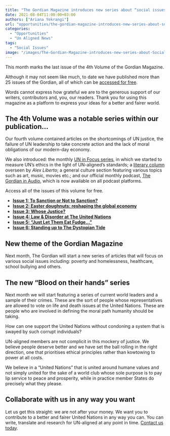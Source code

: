 ```yaml
---
title: "The Gordian Magazine introduces new series about “social issues”"
date: 2021-08-04T11:00:00+03:00
authors: ["Ariana Yekrangi"]
url: "opportunities/the-gordian-magazine-introduces-new-series-about-social-issues"
categories: 
  - "Opportunities"
  - "Un Aligned News"
tags: 
  - "Social Issues"
image: "/images/The-Gordian-Magazine-introduces-new-series-about-Social-Issues.jpg"
---
```


This month marks the last issue of the 4th Volume of the Gordian Magazine.

Although it may not seem like much, to date we have published more than 25 issues of the Gordian, all of which can be [accessed for free](https://un-aligned.org/dashboard/). 

Words cannot express how grateful we are to the generous support of our writers, contributors and, you, our readers. Thank you for using this magazine as a platform to express your ideas for a better and fairer world. 

## **The 4th Volume was a notable series within our publication...** 

Our fourth volume contained articles on the shortcomings of UN justice, the failure of UN leadership to take concrete action and the lack of moral obligations of our modern-day economy. 

We also introduced: the monthly [UN in Focus series](https://un-aligned.org/category/un-in-focus/), in which we started to measure UN’s ethics in the light of UN-aligned’s standards; a [literary column](https://un-aligned.org/tag/literature/) overseen by _Alex Liberto_; a general culture section featuring various topics such as art, music, movies etc.; and our official monthly podcast, [The Gordian in Audio](https://podcasts.apple.com/fi/podcast/the-gordian-in-audio/id1567086657), which is now available on all podcast platforms. 

Access all of the issues of this volume for free. 

- [**Issue 1: To Sanction or Not to Sanction?**](https://un-aligned.org/the-gordian-magazine/the-gordian-march-issue-vol-4/)
- [**Issue 2: Easter doughnuts: reshaping the global economy**](https://un-aligned.org/the-gordian-magazine/the-gordian-april-issue-vol-4/)
- [**Issue 3: Whose Justice?**](https://un-aligned.org/the-gordian-magazine/gordian-may-issue-vol-4/)
- [**Issue 4: Law & Disorder at The United Nations**](https://un-aligned.org/the-gordian-magazine/gordian-june-issue-vol-4/)
- [**Issue 5: “Just Let Them Eat Fudge…”**](https://un-aligned.org/the-gordian-magazine/gordian-july-issue-vol-4/)
- **[Issue 6: Standing up to The Dystopian Tide](https://un-aligned.org/the-gordian-magazine/gordian-august-issue-vol-4/)**

## **New theme of the Gordian Magazine**

Next month, The Gordian will start a new series of articles that will focus on various social issues including: poverty and homelessness, healthcare, school bullying and others. 

## **The new “Blood on their hands” series** 

Next month we will start featuring a series of current world leaders and a sample of their crimes. These are the sort of people whose representatives are allowed to vote on life and death issues at the United Nations. These are people who are involved in defining the moral path humanity should be taking. 

How can one support the United Nations without condoning a system that is swayed by such corrupt individuals? 

UN-aligned members are not complicit in this mockery of justice. We believe people deserve better and we have set the ball rolling in the right direction, one that prioritises ethical principles rather than kowtowing to power at all costs. 

We believe in a “United Nations” that is united around humane values and not simply united for the sake of a world club whose sole purpose is to pay lip service to peace and prosperity, while in practice member States do precisely what they please.

## **Collaborate with us in any way you want**

Let us get this straight: we are not after your money. We want you to contribute to a better and fairer United Nations in any way you can. You can write, translate and research for UN-aligned at any point in time. [Contact us today](https://un-aligned.org/about/contact/).
